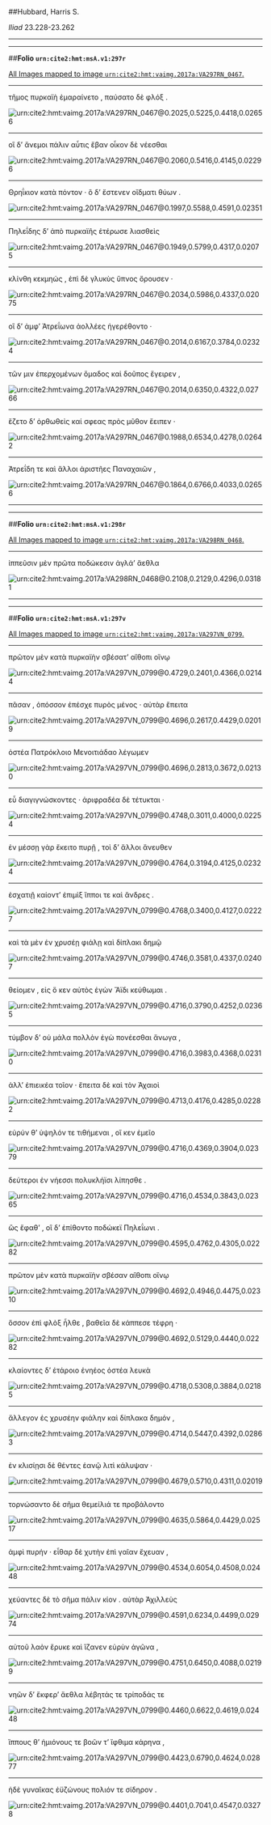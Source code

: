 ##Hubbard, Harris S.

*Iliad* 23.228-23.262

---

---

##**Folio `urn:cite2:hmt:msA.v1:297r`**



[All Images mapped to image `urn:cite2:hmt:vaimg.2017a:VA297RN_0467`.](http://www.homermultitext.org/ict2/index.html?urn=urn:cite2:hmt:vaimg.2017a:VA297RN_0467@0.2025,0.5225,0.4418,0.02656&urn=urn:cite2:hmt:vaimg.2017a:VA297RN_0467@0.2060,0.5416,0.4145,0.02296&urn=urn:cite2:hmt:vaimg.2017a:VA297RN_0467@0.1997,0.5588,0.4591,0.02351&urn=urn:cite2:hmt:vaimg.2017a:VA297RN_0467@0.1949,0.5799,0.4317,0.02075&urn=urn:cite2:hmt:vaimg.2017a:VA297RN_0467@0.2034,0.5986,0.4337,0.02075&urn=urn:cite2:hmt:vaimg.2017a:VA297RN_0467@0.2014,0.6167,0.3784,0.02324&urn=urn:cite2:hmt:vaimg.2017a:VA297RN_0467@0.2014,0.6350,0.4322,0.02766&urn=urn:cite2:hmt:vaimg.2017a:VA297RN_0467@0.1988,0.6534,0.4278,0.02642&urn=urn:cite2:hmt:vaimg.2017a:VA297RN_0467@0.1864,0.6766,0.4033,0.02656)

---- 

 τῆμος πυρκαϊὴ ἐμαραίνετο , παύσατο δὲ φλόξ .

![urn:cite2:hmt:vaimg.2017a:VA297RN_0467@0.2025,0.5225,0.4418,0.02656](http://beta.hpcc.uh.edu/scs/image/500/500/urn:cite2:hmt:vaimg.2017a:VA297RN_0467@0.2025,0.5225,0.4418,0.02656)

---- 

 οἳ δʼ ἄνεμοι πάλιν αὖτις ἔβαν οἶκον δὲ νέεσθαι

![urn:cite2:hmt:vaimg.2017a:VA297RN_0467@0.2060,0.5416,0.4145,0.02296](http://beta.hpcc.uh.edu/scs/image/500/500/urn:cite2:hmt:vaimg.2017a:VA297RN_0467@0.2060,0.5416,0.4145,0.02296)

---- 

 Θρηΐκιον κατὰ πόντον · ὃ δʼ ἔστενεν οἴδματι θύων .

![urn:cite2:hmt:vaimg.2017a:VA297RN_0467@0.1997,0.5588,0.4591,0.02351](http://beta.hpcc.uh.edu/scs/image/500/500/urn:cite2:hmt:vaimg.2017a:VA297RN_0467@0.1997,0.5588,0.4591,0.02351)

---- 

 Πηλεΐδης δʼ ἀπὸ πυρκαϊῆς ἑτέρωσε λιασθεὶς

![urn:cite2:hmt:vaimg.2017a:VA297RN_0467@0.1949,0.5799,0.4317,0.02075](http://beta.hpcc.uh.edu/scs/image/500/500/urn:cite2:hmt:vaimg.2017a:VA297RN_0467@0.1949,0.5799,0.4317,0.02075)

---- 

 κλίνθη κεκμηώς , ἐπὶ δὲ γλυκὺς ὕπνος ὄρουσεν ·

![urn:cite2:hmt:vaimg.2017a:VA297RN_0467@0.2034,0.5986,0.4337,0.02075](http://beta.hpcc.uh.edu/scs/image/500/500/urn:cite2:hmt:vaimg.2017a:VA297RN_0467@0.2034,0.5986,0.4337,0.02075)

---- 

 οἳ δʼ ἀμφʼ Ἀτρεΐωνα ἀολλέες ἠγερέθοντο ·

![urn:cite2:hmt:vaimg.2017a:VA297RN_0467@0.2014,0.6167,0.3784,0.02324](http://beta.hpcc.uh.edu/scs/image/500/500/urn:cite2:hmt:vaimg.2017a:VA297RN_0467@0.2014,0.6167,0.3784,0.02324)

---- 

 τῶν μιν ἐπερχομένων ὅμαδος καὶ δοῦπος ἔγειρεν ,

![urn:cite2:hmt:vaimg.2017a:VA297RN_0467@0.2014,0.6350,0.4322,0.02766](http://beta.hpcc.uh.edu/scs/image/500/500/urn:cite2:hmt:vaimg.2017a:VA297RN_0467@0.2014,0.6350,0.4322,0.02766)

---- 

 ἕζετο δʼ ὀρθωθεὶς καί σφεας πρὸς μῦθον ἔειπεν ·

![urn:cite2:hmt:vaimg.2017a:VA297RN_0467@0.1988,0.6534,0.4278,0.02642](http://beta.hpcc.uh.edu/scs/image/500/500/urn:cite2:hmt:vaimg.2017a:VA297RN_0467@0.1988,0.6534,0.4278,0.02642)

---- 

 Ἀτρεΐδη τε καὶ ἄλλοι ἀριστῆες Παναχαιῶν ,

![urn:cite2:hmt:vaimg.2017a:VA297RN_0467@0.1864,0.6766,0.4033,0.02656](http://beta.hpcc.uh.edu/scs/image/500/500/urn:cite2:hmt:vaimg.2017a:VA297RN_0467@0.1864,0.6766,0.4033,0.02656)

---

---

##**Folio `urn:cite2:hmt:msA.v1:298r`**



[All Images mapped to image `urn:cite2:hmt:vaimg.2017a:VA298RN_0468`.](http://www.homermultitext.org/ict2/index.html?urn=urn:cite2:hmt:vaimg.2017a:VA298RN_0468@0.2108,0.2129,0.4296,0.03181)

---- 

 ἱππεῦσιν μὲν πρῶτα ποδώκεσιν ἀγλάʼ ἄεθλα

![urn:cite2:hmt:vaimg.2017a:VA298RN_0468@0.2108,0.2129,0.4296,0.03181](http://beta.hpcc.uh.edu/scs/image/500/500/urn:cite2:hmt:vaimg.2017a:VA298RN_0468@0.2108,0.2129,0.4296,0.03181)

---

---

##**Folio `urn:cite2:hmt:msA.v1:297v`**



[All Images mapped to image `urn:cite2:hmt:vaimg.2017a:VA297VN_0799`.](http://www.homermultitext.org/ict2/index.html?urn=urn:cite2:hmt:vaimg.2017a:VA297VN_0799@0.4729,0.2401,0.4366,0.02144&urn=urn:cite2:hmt:vaimg.2017a:VA297VN_0799@0.4696,0.2617,0.4429,0.02019&urn=urn:cite2:hmt:vaimg.2017a:VA297VN_0799@0.4696,0.2813,0.3672,0.02130&urn=urn:cite2:hmt:vaimg.2017a:VA297VN_0799@0.4748,0.3011,0.4000,0.02254&urn=urn:cite2:hmt:vaimg.2017a:VA297VN_0799@0.4764,0.3194,0.4125,0.02324&urn=urn:cite2:hmt:vaimg.2017a:VA297VN_0799@0.4768,0.3400,0.4127,0.02227&urn=urn:cite2:hmt:vaimg.2017a:VA297VN_0799@0.4746,0.3581,0.4337,0.02407&urn=urn:cite2:hmt:vaimg.2017a:VA297VN_0799@0.4716,0.3790,0.4252,0.02365&urn=urn:cite2:hmt:vaimg.2017a:VA297VN_0799@0.4716,0.3983,0.4368,0.02310&urn=urn:cite2:hmt:vaimg.2017a:VA297VN_0799@0.4713,0.4176,0.4285,0.02282&urn=urn:cite2:hmt:vaimg.2017a:VA297VN_0799@0.4716,0.4369,0.3904,0.02379&urn=urn:cite2:hmt:vaimg.2017a:VA297VN_0799@0.4716,0.4534,0.3843,0.02365&urn=urn:cite2:hmt:vaimg.2017a:VA297VN_0799@0.4595,0.4762,0.4305,0.02282&urn=urn:cite2:hmt:vaimg.2017a:VA297VN_0799@0.4692,0.4946,0.4475,0.02310&urn=urn:cite2:hmt:vaimg.2017a:VA297VN_0799@0.4692,0.5129,0.4440,0.02282&urn=urn:cite2:hmt:vaimg.2017a:VA297VN_0799@0.4718,0.5308,0.3884,0.02185&urn=urn:cite2:hmt:vaimg.2017a:VA297VN_0799@0.4714,0.5447,0.4392,0.02863&urn=urn:cite2:hmt:vaimg.2017a:VA297VN_0799@0.4679,0.5710,0.4311,0.02019&urn=urn:cite2:hmt:vaimg.2017a:VA297VN_0799@0.4635,0.5864,0.4429,0.02517&urn=urn:cite2:hmt:vaimg.2017a:VA297VN_0799@0.4534,0.6054,0.4508,0.02448&urn=urn:cite2:hmt:vaimg.2017a:VA297VN_0799@0.4591,0.6234,0.4499,0.02974&urn=urn:cite2:hmt:vaimg.2017a:VA297VN_0799@0.4751,0.6450,0.4088,0.02199&urn=urn:cite2:hmt:vaimg.2017a:VA297VN_0799@0.4460,0.6622,0.4619,0.02448&urn=urn:cite2:hmt:vaimg.2017a:VA297VN_0799@0.4423,0.6790,0.4624,0.02877&urn=urn:cite2:hmt:vaimg.2017a:VA297VN_0799@0.4401,0.7041,0.4547,0.03278)

---- 

 πρῶτον μὲν κατὰ πυρκαϊὴν σβέσατʼ αἴθοπι οἴνῳ

![urn:cite2:hmt:vaimg.2017a:VA297VN_0799@0.4729,0.2401,0.4366,0.02144](http://beta.hpcc.uh.edu/scs/image/500/500/urn:cite2:hmt:vaimg.2017a:VA297VN_0799@0.4729,0.2401,0.4366,0.02144)

---- 

 πᾶσαν , ὁπόσσον ἐπέσχε πυρὸς μένος · αὐτὰρ ἔπειτα

![urn:cite2:hmt:vaimg.2017a:VA297VN_0799@0.4696,0.2617,0.4429,0.02019](http://beta.hpcc.uh.edu/scs/image/500/500/urn:cite2:hmt:vaimg.2017a:VA297VN_0799@0.4696,0.2617,0.4429,0.02019)

---- 

 ὀστέα Πατρόκλοιο Μενοιτιάδαο λέγωμεν

![urn:cite2:hmt:vaimg.2017a:VA297VN_0799@0.4696,0.2813,0.3672,0.02130](http://beta.hpcc.uh.edu/scs/image/500/500/urn:cite2:hmt:vaimg.2017a:VA297VN_0799@0.4696,0.2813,0.3672,0.02130)

---- 

 εὖ διαγιγνώσκοντες · ἀριφραδέα δὲ τέτυκται ·

![urn:cite2:hmt:vaimg.2017a:VA297VN_0799@0.4748,0.3011,0.4000,0.02254](http://beta.hpcc.uh.edu/scs/image/500/500/urn:cite2:hmt:vaimg.2017a:VA297VN_0799@0.4748,0.3011,0.4000,0.02254)

---- 

 ἐν μέσσῃ γὰρ ἔκειτο πυρῇ , τοὶ δʼ ἄλλοι ἄνευθεν

![urn:cite2:hmt:vaimg.2017a:VA297VN_0799@0.4764,0.3194,0.4125,0.02324](http://beta.hpcc.uh.edu/scs/image/500/500/urn:cite2:hmt:vaimg.2017a:VA297VN_0799@0.4764,0.3194,0.4125,0.02324)

---- 

 ἐσχατιῇ καίοντʼ ἐπιμὶξ ἵπποι τε καὶ ἄνδρες .

![urn:cite2:hmt:vaimg.2017a:VA297VN_0799@0.4768,0.3400,0.4127,0.02227](http://beta.hpcc.uh.edu/scs/image/500/500/urn:cite2:hmt:vaimg.2017a:VA297VN_0799@0.4768,0.3400,0.4127,0.02227)

---- 

 καὶ τὰ μὲν ἐν χρυσέῃ φιάλῃ καὶ δίπλακι δημῷ

![urn:cite2:hmt:vaimg.2017a:VA297VN_0799@0.4746,0.3581,0.4337,0.02407](http://beta.hpcc.uh.edu/scs/image/500/500/urn:cite2:hmt:vaimg.2017a:VA297VN_0799@0.4746,0.3581,0.4337,0.02407)

---- 

 θείομεν , εἰς ὅ κεν αὐτὸς ἐγὼν Ἄϊδι κεύθωμαι .

![urn:cite2:hmt:vaimg.2017a:VA297VN_0799@0.4716,0.3790,0.4252,0.02365](http://beta.hpcc.uh.edu/scs/image/500/500/urn:cite2:hmt:vaimg.2017a:VA297VN_0799@0.4716,0.3790,0.4252,0.02365)

---- 

 τύμβον δʼ οὐ μάλα πολλὸν ἐγὼ πονέεσθαι ἄνωγα ,

![urn:cite2:hmt:vaimg.2017a:VA297VN_0799@0.4716,0.3983,0.4368,0.02310](http://beta.hpcc.uh.edu/scs/image/500/500/urn:cite2:hmt:vaimg.2017a:VA297VN_0799@0.4716,0.3983,0.4368,0.02310)

---- 

 ἀλλʼ ἐπιεικέα τοῖον · ἔπειτα δὲ καὶ τὸν Ἀχαιοὶ

![urn:cite2:hmt:vaimg.2017a:VA297VN_0799@0.4713,0.4176,0.4285,0.02282](http://beta.hpcc.uh.edu/scs/image/500/500/urn:cite2:hmt:vaimg.2017a:VA297VN_0799@0.4713,0.4176,0.4285,0.02282)

---- 

 εὐρύν θʼ ὑψηλόν τε τιθήμεναι , οἵ κεν ἐμεῖο

![urn:cite2:hmt:vaimg.2017a:VA297VN_0799@0.4716,0.4369,0.3904,0.02379](http://beta.hpcc.uh.edu/scs/image/500/500/urn:cite2:hmt:vaimg.2017a:VA297VN_0799@0.4716,0.4369,0.3904,0.02379)

---- 

 δεύτεροι ἐν νήεσσι πολυκλήϊσι λίπησθε .

![urn:cite2:hmt:vaimg.2017a:VA297VN_0799@0.4716,0.4534,0.3843,0.02365](http://beta.hpcc.uh.edu/scs/image/500/500/urn:cite2:hmt:vaimg.2017a:VA297VN_0799@0.4716,0.4534,0.3843,0.02365)

---- 

 ὣς ἔφαθʼ , οἳ δʼ ἐπίθοντο ποδώκεϊ Πηλεΐωνι .

![urn:cite2:hmt:vaimg.2017a:VA297VN_0799@0.4595,0.4762,0.4305,0.02282](http://beta.hpcc.uh.edu/scs/image/500/500/urn:cite2:hmt:vaimg.2017a:VA297VN_0799@0.4595,0.4762,0.4305,0.02282)

---- 

 πρῶτον μὲν κατὰ πυρκαϊὴν σβέσαν αἴθοπι οἴνῳ

![urn:cite2:hmt:vaimg.2017a:VA297VN_0799@0.4692,0.4946,0.4475,0.02310](http://beta.hpcc.uh.edu/scs/image/500/500/urn:cite2:hmt:vaimg.2017a:VA297VN_0799@0.4692,0.4946,0.4475,0.02310)

---- 

 ὅσσον ἐπὶ φλὸξ ἦλθε , βαθεῖα δὲ κάππεσε τέφρη ·

![urn:cite2:hmt:vaimg.2017a:VA297VN_0799@0.4692,0.5129,0.4440,0.02282](http://beta.hpcc.uh.edu/scs/image/500/500/urn:cite2:hmt:vaimg.2017a:VA297VN_0799@0.4692,0.5129,0.4440,0.02282)

---- 

 κλαίοντες δʼ ἑτάροιο ἐνηέος ὀστέα λευκὰ

![urn:cite2:hmt:vaimg.2017a:VA297VN_0799@0.4718,0.5308,0.3884,0.02185](http://beta.hpcc.uh.edu/scs/image/500/500/urn:cite2:hmt:vaimg.2017a:VA297VN_0799@0.4718,0.5308,0.3884,0.02185)

---- 

 ἄλλεγον ἐς χρυσέην φιάλην καὶ δίπλακα δημόν ,

![urn:cite2:hmt:vaimg.2017a:VA297VN_0799@0.4714,0.5447,0.4392,0.02863](http://beta.hpcc.uh.edu/scs/image/500/500/urn:cite2:hmt:vaimg.2017a:VA297VN_0799@0.4714,0.5447,0.4392,0.02863)

---- 

 ἐν κλισίῃσι δὲ θέντες ἑανῷ λιτὶ κάλυψαν ·

![urn:cite2:hmt:vaimg.2017a:VA297VN_0799@0.4679,0.5710,0.4311,0.02019](http://beta.hpcc.uh.edu/scs/image/500/500/urn:cite2:hmt:vaimg.2017a:VA297VN_0799@0.4679,0.5710,0.4311,0.02019)

---- 

 τορνώσαντο δὲ σῆμα θεμείλιά τε προβάλοντο

![urn:cite2:hmt:vaimg.2017a:VA297VN_0799@0.4635,0.5864,0.4429,0.02517](http://beta.hpcc.uh.edu/scs/image/500/500/urn:cite2:hmt:vaimg.2017a:VA297VN_0799@0.4635,0.5864,0.4429,0.02517)

---- 

 ἀμφὶ πυρήν · εἶθαρ δὲ χυτὴν ἐπὶ γαῖαν ἔχευαν ,

![urn:cite2:hmt:vaimg.2017a:VA297VN_0799@0.4534,0.6054,0.4508,0.02448](http://beta.hpcc.uh.edu/scs/image/500/500/urn:cite2:hmt:vaimg.2017a:VA297VN_0799@0.4534,0.6054,0.4508,0.02448)

---- 

 χεύαντες δὲ τὸ σῆμα πάλιν κίον . αὐτὰρ Ἀχιλλεὺς

![urn:cite2:hmt:vaimg.2017a:VA297VN_0799@0.4591,0.6234,0.4499,0.02974](http://beta.hpcc.uh.edu/scs/image/500/500/urn:cite2:hmt:vaimg.2017a:VA297VN_0799@0.4591,0.6234,0.4499,0.02974)

---- 

 αὐτοῦ λαὸν ἔρυκε καὶ ἵζανεν εὐρὺν ἀγῶνα ,

![urn:cite2:hmt:vaimg.2017a:VA297VN_0799@0.4751,0.6450,0.4088,0.02199](http://beta.hpcc.uh.edu/scs/image/500/500/urn:cite2:hmt:vaimg.2017a:VA297VN_0799@0.4751,0.6450,0.4088,0.02199)

---- 

 νηῶν δʼ ἔκφερʼ ἄεθλα λέβητάς τε τρίποδάς τε

![urn:cite2:hmt:vaimg.2017a:VA297VN_0799@0.4460,0.6622,0.4619,0.02448](http://beta.hpcc.uh.edu/scs/image/500/500/urn:cite2:hmt:vaimg.2017a:VA297VN_0799@0.4460,0.6622,0.4619,0.02448)

---- 

 ἵππους θʼ ἡμιόνους τε βοῶν τʼ ἴφθιμα κάρηνα ,

![urn:cite2:hmt:vaimg.2017a:VA297VN_0799@0.4423,0.6790,0.4624,0.02877](http://beta.hpcc.uh.edu/scs/image/500/500/urn:cite2:hmt:vaimg.2017a:VA297VN_0799@0.4423,0.6790,0.4624,0.02877)

---- 

 ἠδὲ γυναῖκας ἐϋζώνους πολιόν τε σίδηρον .

![urn:cite2:hmt:vaimg.2017a:VA297VN_0799@0.4401,0.7041,0.4547,0.03278](http://beta.hpcc.uh.edu/scs/image/500/500/urn:cite2:hmt:vaimg.2017a:VA297VN_0799@0.4401,0.7041,0.4547,0.03278)